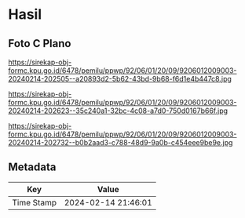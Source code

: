 # Hasil

## Foto C Plano

https://sirekap-obj-formc.kpu.go.id/6478/pemilu/ppwp/92/06/01/20/09/9206012009003-20240214-202505--a20893d2-5b62-43bd-9b68-f6d1e4b447c8.jpg

https://sirekap-obj-formc.kpu.go.id/6478/pemilu/ppwp/92/06/01/20/09/9206012009003-20240214-202623--35c240a1-32bc-4c08-a7d0-750d0167b66f.jpg

https://sirekap-obj-formc.kpu.go.id/6478/pemilu/ppwp/92/06/01/20/09/9206012009003-20240214-202732--b0b2aad3-c788-48d9-9a0b-c454eee9be9e.jpg


## Metadata

| Key        | Value               |
| ---------- | ------------------- |
| Time Stamp | 2024-02-14 21:46:01 |



